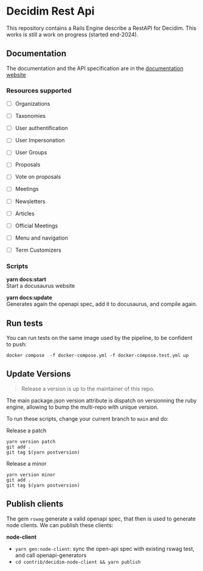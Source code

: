 # Decidim Rest Api
This repository contains a Rails Engine describe a RestAPI for Decidim.
This works is still a work on progress (started end-2024).

## Documentation
The documentation and the API specification are in the [documentation website](https://octree-gva.github.io/decidim-rest-full/)

### Resources supported

- [ ] Organizations
- [ ] Taxonomies
- [ ] User authentification
- [ ] User Impersonation
- [ ] User Groups
- [ ] Proposals
- [ ] Vote on proposals
- [ ] Meetings
- [ ] Newsletters
- [ ] Articles
- [ ] Official Meetings
- [ ] Menu and navigation
- [ ] Term Customizers



### Scripts

**yarn docs:start**<br />
Start a docusaurus website

**yarn docs:update**<br />
Generates again the openapi spec, add it to docusaurus, and compile again.

## Run tests
You can run tests on the same image used by the pipeline, to be confident to push: 
```
docker compose  -f docker-compose.yml -f docker-compose.test.yml up
```

## Update Versions
> Release a version is up to the maintainer of this repo. 

The main package.json version attribute is dispatch on versionning the ruby engine, allowing to bump the multi-repo with unique version. 

To run these scripts, change your current branch to `main` and do:

Release a patch
```
yarn version patch
git add .
git tag $(yarn postversion)
```

Release a minor
```
yarn version minor
git add .
git tag $(yarn postversion)
```

## Publish clients
The gem `rswag` generate a valid openapi spec, that then is used to 
generate node clients. We can publish these clients: 

**node-client**<br />
- `yarn gen:node-client`: sync the open-api spec with existing rswag test, and call openapi-generators
- `cd contrib/decidim-node-client && yarn publish`